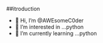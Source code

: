 ##itroduction
- 👋 Hi, I’m @AWEsomeC0der
- 👀 I’m interested in ...python
- 🌱 I’m currently learning ...python

<!---
AWEsomeC0der/AWEsomeC0der is a ✨ special ✨ repository because its `README.md` (this file) appears on your GitHub profile.
You can click the Preview link to take a look at your changes.
--->
